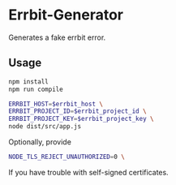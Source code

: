 # Errbit-Generator

Generates a fake errbit error.

## Usage

```bash
npm install
npm run compile
```

```bash
ERRBIT_HOST=$errbit_host \
ERRBIT_PROJECT_ID=$errbit_project_id \
ERRBIT_PROJECT_KEY=$errbit_project_key \
node dist/src/app.js
```

Optionally, provide

```bash
NODE_TLS_REJECT_UNAUTHORIZED=0 \
```

If you have trouble with self-signed certificates.

